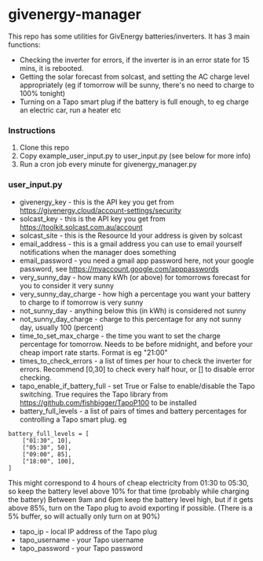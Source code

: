 # givenergy-manager

This repo has some utilities for GivEnergy batteries/inverters. It has 3 main functions:
* Checking the inverter for errors, if the inverter is in an error state for 15 mins, it is rebooted.
* Getting the solar forecast from solcast, and setting the AC charge level appropriately (eg if tomorrow will be sunny, there's no need to charge to 100% tonight)
* Turning on a Tapo smart plug if the battery is full enough, to eg charge an electric car, run a heater etc

### Instructions
1) Clone this repo
2) Copy example_user_input.py to user_input.py (see below for more info)
3) Run a cron job every minute for givenergy_manager.py

### user_input.py
* givenergy_key - this is the API key you get from https://givenergy.cloud/account-settings/security
* solcast_key - this is the API key you get from https://toolkit.solcast.com.au/account
* solcast_site - this is the Resource Id your address is given by solcast
* email_address - this is a gmail address you can use to email yourself notifications when the manager does something
* email_password - you need a gmail app password here, not your google password, see https://myaccount.google.com/apppasswords
* very_sunny_day - how many kWh (or above) for tomorrows forecast for you to consider it very sunny
* very_sunny_day_charge - how high a percentage you want your battery to charge to if tomorrow is very sunny
* not_sunny_day - anything below this (in kWh) is considered not sunny
* not_sunny_day_charge - charge to this percentage for any not sunny day, usually 100 (percent)
* time_to_set_max_charge - the time you want to set the charge percentage for tomorrow. Needs to be before midnight, and before your cheap import rate starts. Format is eg "21:00"
* times_to_check_errors - a list of times per hour to check the inverter for errors. Recommend [0,30] to check every half hour, or [] to disable error checking.
* tapo_enable_if_battery_full - set True or False to enable/disable the Tapo switching. True requires the Tapo library from https://github.com/fishbigger/TapoP100 to be installed
* battery_full_levels - a list of pairs of times and battery percentages for controlling a Tapo smart plug. eg
```
battery_full_levels = [
    ["01:30", 10],
    ["05:30", 50],
    ["09:00", 85],
    ["18:00", 100],
]
```
This might correspond to 4 hours of cheap electricity from 01:30 to 05:30, so keep the battery level above 10% for that time (probably while charging the battery)
Between 9am and 6pm keep the battery level high, but if it gets above 85%, turn on the Tapo plug to avoid exporting if possible. (There is a 5% buffer, so will actually only turn on at 90%)
* tapo_ip - local IP address of the Tapo plug
* tapo_username - your Tapo username
* tapo_password - your Tapo password
